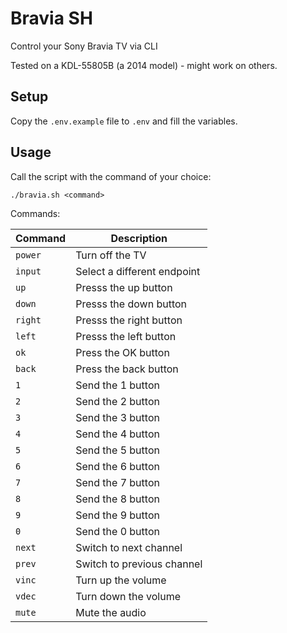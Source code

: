 # Bravia SH

Control your Sony Bravia TV via CLI

Tested on a KDL-55805B (a 2014 model) - might work on others.

## Setup

Copy the `.env.example` file to `.env` and fill the variables.

## Usage

Call the script with the command of your choice:

```shell
./bravia.sh <command>
```

Commands:

| Command | Description                 |
| -       | -                           |
| `power` | Turn off the TV             |
| `input` | Select a different endpoint |
| `up`    | Presss the up button        |
| `down`  | Presss the down button      |
| `right` | Presss the right button     |
| `left`  | Presss the left button      |
| `ok`    | Press the OK button         |
| `back`  | Press the back button       |
| `1`     | Send the 1 button           |
| `2`     | Send the 2 button           |
| `3`     | Send the 3 button           |
| `4`     | Send the 4 button           |
| `5`     | Send the 5 button           |
| `6`     | Send the 6 button           |
| `7`     | Send the 7 button           |
| `8`     | Send the 8 button           |
| `9`     | Send the 9 button           |
| `0`     | Send the 0 button           |
| `next`  | Switch to next channel      |
| `prev`  | Switch to previous channel  |
| `vinc`  | Turn up the volume          |
| `vdec`  | Turn down the volume        |
| `mute`  | Mute the audio              |
